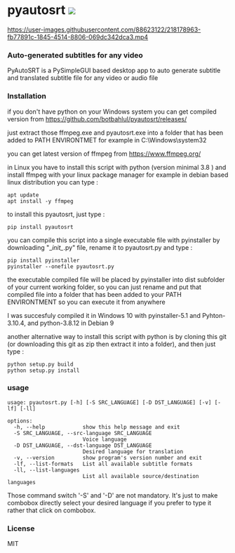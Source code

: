 # pyautosrt <a href="https://pypi.python.org/pypi/pyautosrt"><img src="https://img.shields.io/pypi/v/pyautosrt.svg"></img></a>



https://user-images.githubusercontent.com/88623122/218178963-fb77891c-1845-4514-8806-069dc342dca3.mp4



### Auto-generated subtitles for any video

PyAutoSRT is a PySimpleGUI based desktop app to auto generate subtitle and translated subtitle file for any video or audio file

### Installation

if you don't have python on your Windows system you can get compiled version from https://github.com/botbahlul/pyautosrt/releases/

just extract those ffmpeg.exe and pyautosrt.exe into a folder that has been added to PATH ENVIRONTMET for example in C:\Windows\system32

you can get latest version of ffmpeg from https://www.ffmpeg.org/

in Linux you have to install this script with python (version minimal 3.8 ) and install ffmpeg with your linux package manager for example in debian based linux distribution you can type :

```
apt update
apt install -y ffmpeg
```

to install this pyautosrt, just type :
```
pip install pyautosrt
```

you can compile this script into a single executable file with pyinstaller by downloading "\__init\__.py" file, rename it to pyautosrt.py and type :
```
pip install pyinstaller
pyinstaller --onefile pyautosrt.py
```

the executable compiled file will be placed by pyinstaller into dist subfolder of your current working folder, so you can just rename and put that compiled file into a folder that has been added to your PATH ENVIRONTMENT so you can execute it from anywhere

I was succesfuly compiled it in Windows 10 with pyinstaller-5.1 and Pyhton-3.10.4, and python-3.8.12 in Debian 9

another alternative way to install this script with python is by cloning this git (or downloading this git as zip then extract it into a folder), and then just type :

```
python setup.py build
python setup.py install
```

### usage 

```
usage: pyautosrt.py [-h] [-S SRC_LANGUAGE] [-D DST_LANGUAGE] [-v] [-lf] [-ll]

options:
  -h, --help            show this help message and exit
  -S SRC_LANGUAGE, --src-language SRC_LANGUAGE
                        Voice language
  -D DST_LANGUAGE, --dst-language DST_LANGUAGE
                        Desired language for translation
  -v, --version         show program's version number and exit
  -lf, --list-formats   List all available subtitle formats
  -ll, --list-languages
                        List all available source/destination languages
```

Those command switch '-S' and '-D' are not mandatory. It's just to make combobox directly select your desired language if you prefer to type it rather that click on combobox.

### License

MIT
